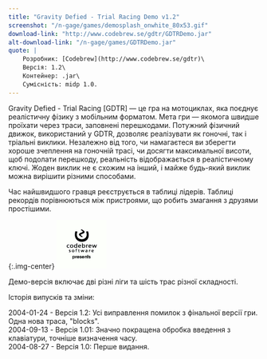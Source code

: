 ```yaml
---
title: "Gravity Defied - Trial Racing Demo v1.2"
screenshot: "/n-gage/games/demosplash_onwhite_80x53.gif"
download-link: "http://www.codebrew.se/gdtr/GDTRDemo.jar"
alt-download-link: "/n-gage/games/GDTRDemo.jar"
quote: |
    Розробник: [Codebrew](http://www.codebrew.se/gdtr)\
    Версія: 1.2\
    Контейнер: .jar\
    Сумісність: midp 1.0.
---
```


Gravity Defied - Trial Racing [GDTR] — це гра на мотоциклах, яка поєднує реалістичну фізику з мобільним форматом. Мета гри — якомога швидше проїхати через траси, заповнені перешкодами. Потужний фізичний движок, використаний у GDTR, дозволяє реалізувати як гоночні, так і тріальні виклики. Незалежно від того, чи намагаєтеся ви зберегти хороше зчеплення на гоночній трасі, чи досягти максимальної висоти, щоб подолати перешкоду, реальність відображається в реалістичному ключі. Жоден виклик не є схожим на інший, і майже будь-який виклик можна вирішити різними способами.

Час найшвидшого гравця реєструється в таблиці лідерів. Таблиці рекордів порівнюються між пристроями, що робить змагання з друзями простішими.

{:.img-center}
![gdtr](/n-gage/games/gdtr_anim_100.gif)

Демо-версія включає дві різні ліги та шість трас різної складності.

Історія випусків та зміни:

2004-01-24 - Версія 1.2: Усі виправлення помилок з фінальної версії гри. Одна нова траса, "blocks".\
2004-09-13 - Версія 1.01: Значно покращена обробка введення з клавіатури, точніше визначення часу.\
2004-08-27 - Версія 1.0: Перше видання.